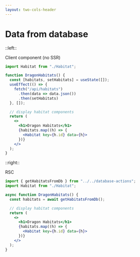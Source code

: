 ```yaml
---
layout: two-cols-header
---
```


<h1 class="-mt-4">Data from database</h1>

::left::

<div class="featured">Client component (no SSR)</div>


```jsx {1,11-20|4-9} {lines: true}
import Habitat from "./Habitat";

function DragonHabitats() {
  const [habitats, setHabitats] = useState([]);
  useEffect(() => {
    fetch("/api/habitats")
      .then(data => data.json())
      .then(setHabitats)
  }, []);

  // display habitat components
  return (
    <>
      <h1>Dragon Habitats</h1>
      {habitats.map((h) => {
        <Habitat key={h.id} data={h}>
      })}
    </>
  );
}
```


::right::

<div  class="featured">RSC</div>

```jsx {2-4,7-16|1,5} {lines: true}
import { getHabitatsFromDb } from "../../database-actions";
import Habitat from "./Habitat";

async function DragonHabitats() {
  const habitats = await getHabitatsFromDb();

  // display habitat components
  return (
    <>
      <h1>Dragon Habitats</h1>
      {habitats.map((h) => {
        <Habitat key={h.id} data={h}>
      })}
    </>
  );
}
```



